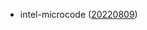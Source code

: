 - intel-microcode ([20220809](https://github.com/intel/Intel-Linux-Processor-Microcode-Data-Files/releases/tag/microcode-20220809))

